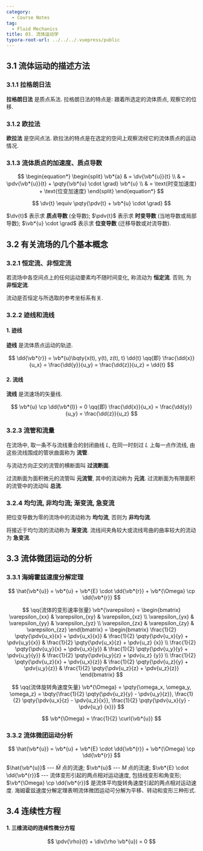 ```yaml
---
category:
  - Course Notes
tag:
  - Fluid Mechanics
title: 03. 流体运动学
typora-root-url: ../../../.vuepress/public
---
```


## 3.1 流体运动的描述方法

### 3.1.1 拉格朗日法

**拉格朗日法** 是质点系法. 拉格朗日法的特点是: 跟着所选定的流体质点, 观察它的位移.

### 3.1.2 欧拉法

**欧拉法** 是空间点法. 欧拉法的特点是在选定的空间上观察流经它的流体质点的运动情况.

### 3.1.3 流体质点的加速度、质点导数

$$
\begin{equation*}
  \begin{split}
    \vb*{a}
     & = \dv{\vb*{u}}{t}                                       \\
     & = \pdv{\vb*{u}}{t} + \pqty{\vb*{u} \cdot \grad} \vb*{u} \\
     & = \text{时变加速度} + \text{位变加速度}
  \end{split}
\end{equation*}
$$

$$
\dv{t} \equiv \pqty{\pdv{t} + \vb*{u} \cdot \grad}
$$

$\dv{t}$ 表示求 **质点导数** (全导数); $\pdv{t}$ 表示求 **时变导数** (当地导数或局部导数); $\vb*{u} \cdot \grad$ 表示求 **位变导数** (迁移导数或对流导数).

## 3.2 有关流场的几个基本概念

### 3.2.1 恒定流、非恒定流

若流场中各空间点上的任何运动要素均不随时间变化, 称流动为 **恒定流**. 否则, 为 **非恒定流**.

流动是否恒定与所选取的参考坐标系有关.

### 3.2.2 迹线和流线

#### 1. 迹线

**迹线** 是流体质点运动的轨迹.

$$
\dd{\vb*{r}} = \vb*{u}\bqty{x(t), y(t), z(t), t} \dd{t}
\qq{即}
\frac{\dd{x}}{u_x} = \frac{\dd{y}}{u_y} = \frac{\dd{z}}{u_z} = \dd{t}
$$

#### 2. 流线

**流线** 是流速场的矢量线.

$$
\vb*{u} \cp \dd{\vb*{l}} = 0
\qq{即}
\frac{\dd{x}}{u_x} = \frac{\dd{y}}{u_y} = \frac{\dd{z}}{u_z}
$$

### 3.2.3 流管和流量

在流场中, 取一条不与流线重合的封闭曲线 $L$, 在同一时刻过 $L$ 上每一点作流线, 由这些流线围成的管状曲面称为 **流管**.

与流动方向正交的流管的横断面叫 **过流断面**.

过流断面为面积微元的流管叫 **元流管**, 其中的流动称为 **元流**. 过流断面为有限面积的流管中的流动叫 **总流**.

### 3.2.4 均匀流, 非均匀流; 渐变流, 急变流

把位变导数为零的流场中的流动称为 **均匀流**, 否则为 **非均匀流**.

将接近于均匀流的流动称为 **渐变流**. 流线间夹角较大或流线弯曲的曲率较大的流动为 **急变流**.

## 3.3 流体微团运动的分析

### 3.3.1 海姆霍兹速度分解定理

$$
\hat{\vb*{u}} = \vb*{u} + \vb*{E} \cdot \dd{\vb*{r}} + \vb*{\Omega} \cp \dd{\vb*{r}}
$$

$$
\qq{流体的变形速率张量}
\vb*{\varepsilon}
= \begin{bmatrix}
    \varepsilon_{xx} & \varepsilon_{xy} & \varepsilon_{xz} \\
    \varepsilon_{yx} & \varepsilon_{yy} & \varepsilon_{yz} \\
    \varepsilon_{zx} & \varepsilon_{zy} & \varepsilon_{zz}
  \end{bmatrix}
= \begin{bmatrix}
    \frac{1}{2} \pqty{\pdv{u_x}{x} + \pdv{u_x}{x}} & \frac{1}{2} \pqty{\pdv{u_x}{y} + \pdv{u_y}{x}} & \frac{1}{2} \pqty{\pdv{u_x}{z} + \pdv{u_z}
{x}} \\
    \frac{1}{2} \pqty{\pdv{u_y}{x} + \pdv{u_x}{y}} & \frac{1}{2} \pqty{\pdv{u_y}{y} + \pdv{u_y}{y}} & \frac{1}{2} \pqty{\pdv{u_y}{z} + \pdv{u_z}
{y}} \\
    \frac{1}{2} \pqty{\pdv{u_z}{x} + \pdv{u_x}{z}} & \frac{1}{2} \pqty{\pdv{u_z}{y} + \pdv{u_y}{z}} & \frac{1}{2} \pqty{\pdv{u_z}{z} + \pdv{u_z}{z}}
  \end{bmatrix}
$$

$$
\qq{流体旋转角速度矢量}
\vb*{\Omega}
= \pqty{\omega_x, \omega_y, \omega_z}
= \bqty{\frac{1}{2} \pqty{\pdv{u_z}{y} - \pdv{u_y}{z}}, \frac{1}{2} \pqty{\pdv{u_x}{z} - \pdv{u_z}{x}}, \frac{1}{2} \pqty{\pdv{u_x}{y} - \pdv{u_y}
{x}}}
$$

$$
\vb*{\Omega} = \frac{1}{2} \curl{\vb*{u}}
$$

### 3.3.2 流体微团运动分析

$$
\hat{\vb*{u}} = \vb*{u} + \vb*{E} \cdot \dd{\vb*{r}} + \vb*{\Omega} \cp \dd{\vb*{r}}
$$

$\hat{\vb*{u}}$ --- $\hat{M}$ 点的流速; $\vb*{u}$ --- $M$ 点的流速; $\vb*{E} \cdot \dd{\vb*{r}}$ --- 流体变形引起的两点相对运动速度, 包括线变形和角变形; $\vb*{\Omega} \cp \dd{\vb*{r}}$ 是流体平均旋转角速度引起的两点相对运动速度. 海姆霍兹速度分解定理表明流体微团运动可分解为平移、转动和变形三种形式.

## 3.4 连续性方程

#### 1. 三维流动的连续性微分方程

$$
\pdv{\rho}{t} + \div(\rho \vb*{u}) = 0
$$
